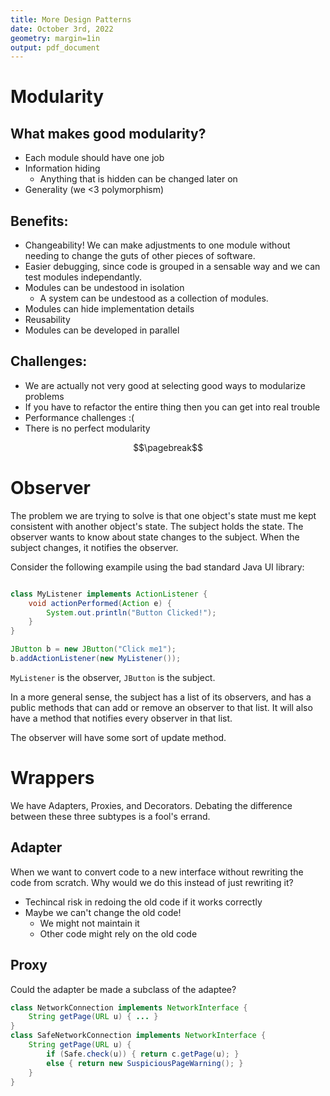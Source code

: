 ```yaml
---
title: More Design Patterns
date: October 3rd, 2022
geometry: margin=1in
output: pdf_document
---
```


# Modularity

## What makes good modularity?

- Each module should have one job
- Information hiding
  - Anything that is hidden can be changed later on
- Generality (we <3 polymorphism)

## Benefits:

- Changeability! We can make adjustments to one module without needing to change the guts of other pieces of software.
- Easier debugging, since code is grouped in a sensable way and we can test modules independantly.
- Modules can be undestood in isolation
  - A system can be undestood as a collection of modules.
- Modules can hide implementation details
- Reusability
- Modules can be developed in parallel

## Challenges:

- We are actually not very good at selecting good ways to modularize problems
- If you have to refactor the entire thing then you can get into real trouble
- Performance challenges :(
- There is no perfect modularity

$$\pagebreak$$

# Observer

The problem we are trying to solve is that one object's state must me kept consistent with another object's state. The subject holds the state. The observer wants to know about state changes to the subject. When the subject changes, it notifies the observer.

Consider the following exampile using the bad standard Java UI library:

```Java

class MyListener implements ActionListener {
    void actionPerformed(Action e) {
        System.out.println("Button Clicked!");
    }
}

JButton b = new JButton("Click me1");
b.addActionListener(new MyListener());
```

`MyListener` is the observer, `JButton` is the subject.

In a more general sense, the subject has a list of its observers, and has a public methods that can add or remove an observer to that list. It will also have a method that notifies every observer in that list.

The observer will have some sort of update method.

# Wrappers

We have Adapters, Proxies, and Decorators. Debating the difference between these three subtypes is a fool's errand.

## Adapter

When we want to convert code to a new interface without rewriting the code from scratch. Why would we do this instead of just rewriting it?

- Techincal risk in redoing the old code if it works correctly
- Maybe we can't change the old code!
  - We might not maintain it
  - Other code might rely on the old code

## Proxy

Could the adapter be made a subclass of the adaptee?

```Java
class NetworkConnection implements NetworkInterface {
    String getPage(URL u) { ... }
}
class SafeNetworkConnection implements NetworkInterface {
    String getPage(URL u) {
        if (Safe.check(u)) { return c.getPage(u); }
        else { return new SuspiciousPageWarning(); }
    }
}
```
